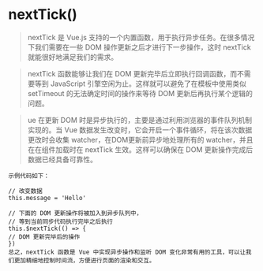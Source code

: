 # nextTick()
>nextTick 是 Vue.js 支持的一个内置函数，用于执行异步任务。在很多情况下我们需要在一些 DOM 操作更新之后才进行下一步操作，这时 nextTick 就能很好地满足我们的需求。

>nextTick 函数能够让我们在 DOM 更新完毕后立即执行回调函数，而不需要等到 JavaScript 引擎空闲为止。这样就可以避免了在模板中使用类似 setTimeout 的无法确定时间的操作来等待 DOM 更新后再执行某个逻辑的问题。

>ue 在更新 DOM 时是异步执行的，主要是通过利用浏览器的事件队列机制实现的。当 Vue 数据发生改变时，它会开启一个事件循环，将在该次数据更改时会收集 watcher，在DOM更新前异步地处理所有的 watcher，并且在在组件加载时在 nextTick 生效。这样可以确保在 DOM 更新操作完成后数据已经具备可靠性。

    示例代码如下：

    // 改变数据
    this.message = 'Hello'

    // 下面的 DOM 更新操作将被加入到异步队列中，
    // 等到当前同步代码执行完毕之后执行
    this.$nextTick(() => {
    // DOM 更新完毕后的操作
    })
    总之，nextTick 函数是 Vue 中实现异步操作和监听 DOM 变化非常有用的工具，可以让我们更加精细地控制时间流，方便进行页面的渲染和交互。